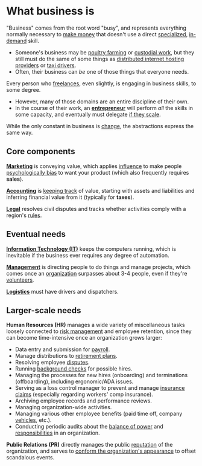 
# What business is

"Business" comes from the root word "busy", and represents everything normally necessary to [make money](jobs-1_why.md) that doesn't use a direct [specialized](jobs-specialization.md), [in-demand](economics.md) skill.

- Someone's business may be [poultry farming](agriculture.md) or [custodial work](home-housekeeping.md), but they still must do the same of some things as [distributed internet hosting providers](computers-distsys.md) or [taxi drivers](autos.md).
- Often, their business can *be* one of those things that everyone needs.

Every person who [freelances](entrepreneur-4_freelancing.md), even slightly, is engaging in business skills, to some degree.

- However, many of those domains are an entire discipline of their own.
- In the course of their work, an **[entrepreneur](entrepreneur-1_why.md)** will perform *all* the skills in some capacity, and eventually must delegate [if they scale](entrepreneur-6_scaling.md).

While the only constant in business is [change](people-trends.md), the abstractions express the same way.

## Core components

**[Marketing](marketing.md)** is conveying value, which applies [influence](power-influence.md) to make people [psychologically bias](mind-bias.md) to want your product (which also frequently requires **sales**).

**[Accounting](money-accounting.md)** is [keeping track](math.md) of value, starting with assets and liabilities and inferring financial value from it (typically for **taxes**).

**[Legal](legal-safety.md)** resolves civil disputes and tracks whether activities comply with a region's [rules](rules.md).

## Eventual needs

**[Information Technology (IT)](computers.md)** keeps the computers running, which is inevitable if the business ever requires any degree of automation.

**[Management](mgmt-1_why.md)** is directing people to do things and manage projects, which comes once an [organization](groups-small.md) surpasses about 3-4 people, even if they're [volunteers](mgmt-npo.md).

**[Logistics](logistics.md)** must have drivers and dispatchers.

## Larger-scale needs

**Human Resources (HR)** manages a wide variety of miscellaneous tasks loosely connected to [risk management](safety-riskmgmt.md) and employee retention, since they can become time-intensive once an organization grows larger:

- Data entry and submission for [payroll](money-accounting.md).
- Manage distributions to [retirement plans](money-investing.md).
- Resolving employee [disputes](people-5_conflicts.md).
- Running [background checks](image-modern.md) for possible hires.
- Managing the processes for new hires (onboarding) and terminations (offboarding), including ergonomic/ADA issues.
- Serving as a loss control manager to prevent and manage [insurance claims](money-insurance.md) (especially regarding workers' comp insurance).
- Archiving employee records and performance reviews.
- Managing organization-wide activities.
- Managing various other employee benefits (paid time off, company [vehicles](autos.md), etc.).
- Conducting periodic audits about the [balance of power](power-types.md) and [responsibilities](meaning.md) in an organization.

**Public Relations (PR)** directly manages the public [reputation](image.md) of the organization, and serves to [conform the organization's appearance](image-distortion.md) to offset scandalous events.
